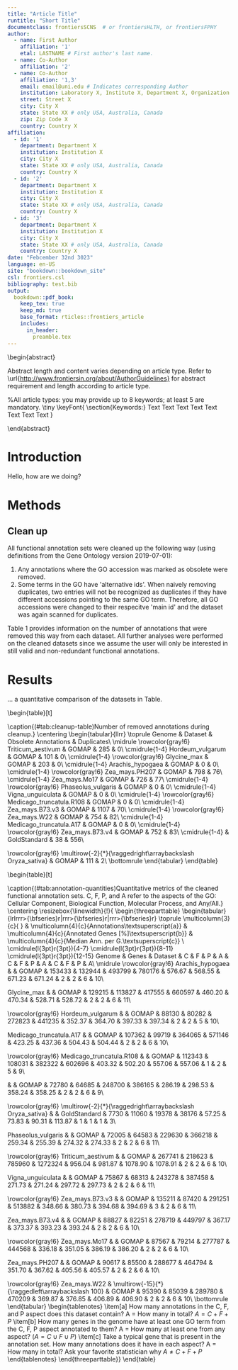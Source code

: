 ```yaml
---
title: "Article Title"
runtitle: "Short Title"
documentclass: frontiersSCNS  # or frontiersHLTH, or frontiersFPHY
author:
  - name: First Author
    affiliation: '1'
    etal: LASTNAME # First author's last name. 
  - name: Co-Author
    affiliation: '2'
  - name: Co-Author
    affiliation: '1,3'
    email: email@uni.edu # Indicates corresponding Author
    institution: Laboratory X, Institute X, Department X, Organization X
    street: Street X
    city: City X
    state: State XX # only USA, Australia, Canada
    zip: Zip Code X
    country: Country X
affiliation:
  - id: '1'
    department: Department X
    institution: Institution X
    city: City X
    state: State XX # only USA, Australia, Canada
    country: Country X
  - id: '2' 
    department: Department X
    institution: Institution X
    city: City X
    state: State XX # only USA, Australia, Canada
    country: Country X
  - id: '3' 
    department: Department X
    institution: Institution X
    city: City X
    state: State XX # only USA, Australia, Canada
    country: Country X
date: "Febcember 32nd 3023"
language: en-US
site: "bookdown::bookdown_site"
csl: frontiers.csl
bibliography: test.bib
output:
  bookdown::pdf_book:
    keep_tex: true
    keep_md: true
    base_format: rticles::frontiers_article
    includes:
      in_header:
        preamble.tex
---
```




\begin{abstract}

Abstract length and content varies depending on article type. Refer to 
\url{http://www.frontiersin.org/about/AuthorGuidelines} for abstract requirement
and length according to article type.

%All article types: you may provide up to 8 keywords; at least 5 are mandatory.
\tiny
 \keyFont{ \section{Keywords:} Text Text Text Text Text Text Text Text } 

\end{abstract}

# Introduction
Hello, how are we doing?

<!--chapter:end:index.Rmd-->

# Methods

## Clean up
All functional annotation sets were cleaned up the following way (using definitions from the Gene Ontology version 2019-07-01):

1. Any annotations where the GO accession was marked as obsolete were removed.
2. Some terms in the GO have 'alternative ids'. When naively removing duplicates, two entries will not be recognized as duplicates if they have different accessions pointing to the same GO term. Therefore, all GO accessions were changed to their respecitve 'main id' and the dataset was again scanned for duplicates.

Table 1 provides information on the number of annotations that were removed this way from each dataset.
All further analyses were performed on the cleaned datasets since we assume the user will only be interested in still valid and non-redundant functional annotations.

<!--chapter:end:02-methods.Rmd-->

# Results
... a quantitative comparison of the datasets in Table.

\begin{table}[t]

\caption{(\#tab:cleanup-table)Number of removed annotations during cleanup.}
\centering
\begin{tabular}{llrr}
\toprule
Genome & Dataset & Obsolete Annotations & Duplicates\\
\midrule
\rowcolor{gray!6}  Triticum\_aestivum & GOMAP & 285 & 0\\
\cmidrule{1-4}
Hordeum\_vulgarum & GOMAP & 101 & 0\\
\cmidrule{1-4}
\rowcolor{gray!6}  Glycine\_max & GOMAP & 203 & 0\\
\cmidrule{1-4}
Arachis\_hypogaea & GOMAP & 0 & 0\\
\cmidrule{1-4}
\rowcolor{gray!6}  Zea\_mays.PH207 & GOMAP & 798 & 76\\
\cmidrule{1-4}
Zea\_mays.Mo17 & GOMAP & 726 & 77\\
\cmidrule{1-4}
\rowcolor{gray!6}  Phaseolus\_vulgaris & GOMAP & 0 & 0\\
\cmidrule{1-4}
Vigna\_unguiculata & GOMAP & 0 & 0\\
\cmidrule{1-4}
\rowcolor{gray!6}  Medicago\_truncatula.R108 & GOMAP & 0 & 0\\
\cmidrule{1-4}
Zea\_mays.B73.v3 & GOMAP & 1107 & 70\\
\cmidrule{1-4}
\rowcolor{gray!6}  Zea\_mays.W22 & GOMAP & 754 & 82\\
\cmidrule{1-4}
Medicago\_truncatula.A17 & GOMAP & 0 & 0\\
\cmidrule{1-4}
\rowcolor{gray!6}  Zea\_mays.B73.v4 & GOMAP & 752 & 83\\
\cmidrule{1-4}
 & GoldStandard & 38 & 556\\

\rowcolor{gray!6}  \multirow{-2}{*}{\raggedright\arraybackslash Oryza\_sativa} & GOMAP & 111 & 2\\
\bottomrule
\end{tabular}
\end{table}

\begin{table}[t]

\caption{(\#tab:annotation-quantities)Quantitative metrics of the cleaned functional annotation sets. C, F, P, and A refer to the aspects of the GO: Cellular Component, Biological Function, Molecular Process, and Any/All.}
\centering
\resizebox{\linewidth}{!}{
\begin{threeparttable}
\begin{tabular}{lrlrrr>{\bfseries}r|rrr>{\bfseries}r|rrr>{\bfseries}r}
\toprule
\multicolumn{3}{c}{ } & \multicolumn{4}{c}{Annotations\textsuperscript{a}} & \multicolumn{4}{c}{Annotated Genes [\%]\textsuperscript{b}} & \multicolumn{4}{c}{Median Ann. per G.\textsuperscript{c}} \\
\cmidrule(l{3pt}r{3pt}){4-7} \cmidrule(l{3pt}r{3pt}){8-11} \cmidrule(l{3pt}r{3pt}){12-15}
Genome & Genes & Dataset & C & F & P & A & C & F & P & A & C & F & P & A\\
\midrule
\rowcolor{gray!6}  Arachis\_hypogaea &  & GOMAP & 153433 & 132944 & 493799 & 780176 & 576.67 & 568.55 & 671.23 & 671.24 & 2 & 2 & 6 & 10\\

Glycine\_max &  & GOMAP & 129215 & 113827 & 417555 & 660597 & 460.20 & 470.34 & 528.71 & 528.72 & 2 & 2 & 6 & 11\\

\rowcolor{gray!6}  Hordeum\_vulgarum &  & GOMAP & 88130 & 80282 & 272823 & 441235 & 352.37 & 364.70 & 397.33 & 397.34 & 2 & 2 & 5 & 10\\

Medicago\_truncatula.A17 &  & GOMAP & 107362 & 99719 & 364065 & 571146 & 423.25 & 437.36 & 504.43 & 504.44 & 2 & 2 & 6 & 10\\

\rowcolor{gray!6}  Medicago\_truncatula.R108 &  & GOMAP & 112343 & 108031 & 382322 & 602696 & 403.32 & 502.20 & 557.06 & 557.06 & 1 & 2 & 5 & 9\\

 &  & GOMAP & 72780 & 64685 & 248700 & 386165 & 286.19 & 298.53 & 358.24 & 358.25 & 2 & 2 & 6 & 9\\

\rowcolor{gray!6}  \multirow{-2}{*}{\raggedright\arraybackslash Oryza\_sativa} &  & GoldStandard & 7730 & 11060 & 19378 & 38176 & 57.25 & 73.83 & 90.31 & 113.87 & 1 & 1 & 1 & 3\\

Phaseolus\_vulgaris &  & GOMAP & 72005 & 64583 & 229630 & 366218 & 259.34 & 255.39 & 274.32 & 274.33 & 2 & 2 & 6 & 11\\

\rowcolor{gray!6}  Triticum\_aestivum &  & GOMAP & 267741 & 218623 & 785960 & 1272324 & 956.04 & 981.87 & 1078.90 & 1078.91 & 2 & 2 & 6 & 10\\

Vigna\_unguiculata &  & GOMAP & 75867 & 68313 & 243278 & 387458 & 271.73 & 271.24 & 297.72 & 297.73 & 2 & 2 & 6 & 11\\

\rowcolor{gray!6}  Zea\_mays.B73.v3 &  & GOMAP & 135211 & 87420 & 291251 & 513882 & 348.66 & 380.73 & 394.68 & 394.69 & 3 & 2 & 6 & 11\\

Zea\_mays.B73.v4 &  & GOMAP & 88827 & 82251 & 278719 & 449797 & 367.17 & 373.37 & 393.23 & 393.24 & 2 & 2 & 6 & 10\\

\rowcolor{gray!6}  Zea\_mays.Mo17 &  & GOMAP & 87567 & 79214 & 277787 & 444568 & 336.18 & 351.05 & 386.19 & 386.20 & 2 & 2 & 6 & 10\\

Zea\_mays.PH207 &  & GOMAP & 90617 & 85500 & 288677 & 464794 & 351.70 & 367.62 & 405.56 & 405.57 & 2 & 2 & 6 & 10\\

\rowcolor{gray!6}  Zea\_mays.W22 & \multirow{-15}{*}{\raggedleft\arraybackslash 100} & GOMAP & 95390 & 85039 & 289780 & 470209 & 369.87 & 376.85 & 406.89 & 406.90 & 2 & 2 & 6 & 10\\
\bottomrule
\end{tabular}
\begin{tablenotes}
\item[a] How many annotations in the C, F, and P aspect does this dataset contain? A = How many in total? $A = C + F + P$
\item[b] How many genes in the genome have at least one GO term from the C, F, P aspect annotated to them? A = How many at least one from any aspect? ($A = C \cup F \cup P$)
\item[c] Take a typical gene that is present in the annotation set. How many annotations does it have in each aspect? A = How many in total? Ask your favorite statistician why $A \neq C + F +P$
\end{tablenotes}
\end{threeparttable}}
\end{table}

<!--chapter:end:03-results.Rmd-->

